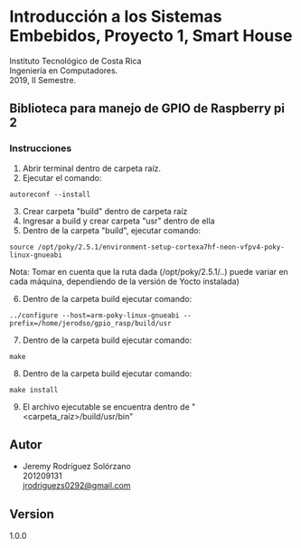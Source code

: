 # Introducción a los Sistemas Embebidos, Proyecto 1, Smart House
Instituto Tecnológico de Costa Rica  
Ingeniería en Computadores.  
2019, II Semestre.  

## Biblioteca para manejo de GPIO de Raspberry pi 2

### Instrucciones
1. Abrir terminal dentro de carpeta raíz.
2. Ejecutar el comando:
```
autoreconf --install
```
3. Crear carpeta "build" dentro de carpeta raíz
4. Ingresar a build y crear carpeta "usr" dentro de ella
5. Dentro de la carpeta "build", ejecutar comando: 

```
source /opt/poky/2.5.1/environment-setup-cortexa7hf-neon-vfpv4-poky-linux-gnueabi
```

Nota: Tomar en cuenta que la ruta dada (/opt/poky/2.5.1/..) puede variar en cada máquina, dependiendo de la versión de Yocto instalada)

6. Dentro de la carpeta build ejecutar comando:
```
../configure --host=arm-poky-linux-gnueabi --prefix=/home/jerodso/gpio_rasp/build/usr
```
7. Dentro de la carpeta build ejecutar comando: 
```
make
```
8. Dentro de la carpeta build ejecutar comando:
```
make install
```
9. El archivo ejecutable se encuentra dentro de "<carpeta_raíz>/build/usr/bin"

## Autor
* Jeremy Rodríguez Solórzano  
201209131  
jrodriguezs0292@gmail.com

## Version
1.0.0
